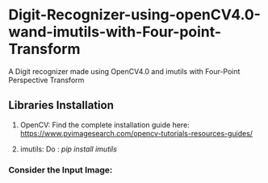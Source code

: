 # Digit-Recognizer-using-openCV4.0-wand-imutils-with-Four-point-Transform
A Digit recognizer made using OpenCV4.0 and imutils with Four-Point Perspective Transform

## Libraries Installation
1. OpenCV:
Find the complete installation guide here: https://www.pyimagesearch.com/opencv-tutorials-resources-guides/

2. imutils:
Do : _pip install imutils_

### Consider the Input Image: 
